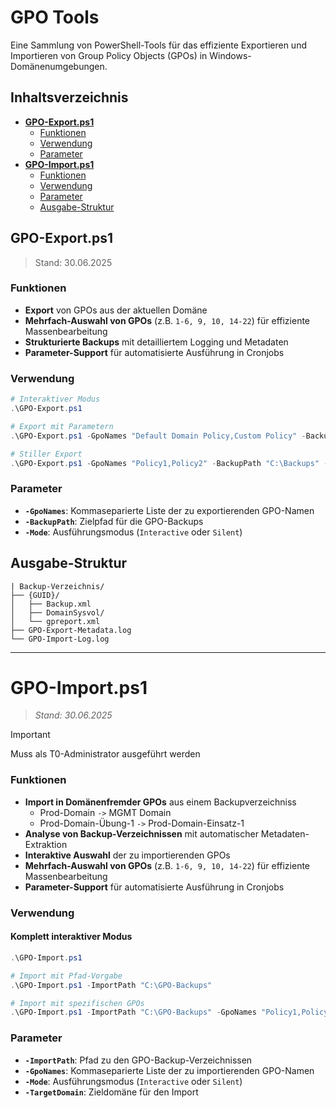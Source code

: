 # GPO Tools

Eine Sammlung von PowerShell-Tools für das effiziente Exportieren und Importieren von Group Policy Objects (GPOs) in Windows-Domänenumgebungen.


## Inhaltsverzeichnis

- **[GPO-Export.ps1](#gpo-exportps1)**
  - [Funktionen](#funktionen)
  - [Verwendung](#verwendung)
  - [Parameter](#parameter)
- **[GPO-Import.ps1](#gpo-importps1)**
  - [Funktionen](#funktionen-1)
  - [Verwendung](#verwendung-1)
  - [Parameter](#parameter-1)
  - [Ausgabe-Struktur](#ausgabe-struktur)

 ## GPO-Export.ps1
> Stand: 30.06.2025

### Funktionen
- **Export** von GPOs aus der aktuellen Domäne
- **Mehrfach-Auswahl von GPOs** (z.B. `1-6, 9, 10, 14-22`) für effiziente Massenbearbeitung
- **Strukturierte Backups** mit detailliertem Logging und Metadaten
- **Parameter-Support** für automatisierte Ausführung in Cronjobs 

### Verwendung
``` Powershell 
# Interaktiver Modus
.\GPO-Export.ps1

# Export mit Parametern
.\GPO-Export.ps1 -GpoNames "Default Domain Policy,Custom Policy" -BackupPath "C:\GPO-Backups"

# Stiller Export
.\GPO-Export.ps1 -GpoNames "Policy1,Policy2" -BackupPath "C:\Backups" -Mode Silent
```

### Parameter
- **`-GpoNames`**: Kommaseparierte Liste der zu exportierenden GPO-Namen
- **`-BackupPath`**: Zielpfad für die GPO-Backups
- **`-Mode`**: Ausführungsmodus (`Interactive` oder `Silent`)

## Ausgabe-Struktur

``` 
| Backup-Verzeichnis/
├── {GUID}/
│   ├── Backup.xml
│   ├── DomainSysvol/
│   └── gpreport.xml
├── GPO-Export-Metadata.log
└── GPO-Import-Log.log
```

--- 

# GPO-Import.ps1
> _Stand: 30.06.2025_

> [!IMPORTANT]  
> Muss als T0-Administrator ausgeführt werden

### Funktionen
- **Import in Domänenfremder GPOs** aus einem Backupverzeichniss 
  - Prod-Domain `->` MGMT Domain 
  - Prod-Domain-Übung-1 `->` Prod-Domain-Einsatz-1
- **Analyse von Backup-Verzeichnissen** mit automatischer Metadaten-Extraktion
- **Interaktive Auswahl** der zu importierenden GPOs
- **Mehrfach-Auswahl von GPOs** (z.B. `1-6, 9, 10, 14-22`) für effiziente Massenbearbeitung
- **Parameter-Support** für automatisierte Ausführung in Cronjobs 

### Verwendung

#### Komplett interaktiver Modus
```powershell
.\GPO-Import.ps1

# Import mit Pfad-Vorgabe
.\GPO-Import.ps1 -ImportPath "C:\GPO-Backups"

# Import mit spezifischen GPOs
.\GPO-Import.ps1 -ImportPath "C:\GPO-Backups" -GpoNames "Policy1,Policy2" -TargetDomain "domain.local"
```

### Parameter
- **`-ImportPath`**: Pfad zu den GPO-Backup-Verzeichnissen
- **`-GpoNames`**: Kommaseparierte Liste der zu importierenden GPO-Namen
- **`-Mode`**: Ausführungsmodus (`Interactive` oder `Silent`)
- **`-TargetDomain`**: Zieldomäne für den Import